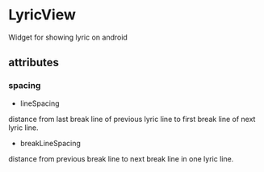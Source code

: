 # LyricView
Widget for showing lyric on android

## attributes

### spacing
 - lineSpacing
 
distance from last break line of previous lyric line to first break line of next lyric line.

 - breakLineSpacing 

distance from previous break line to next break line in one lyric line.